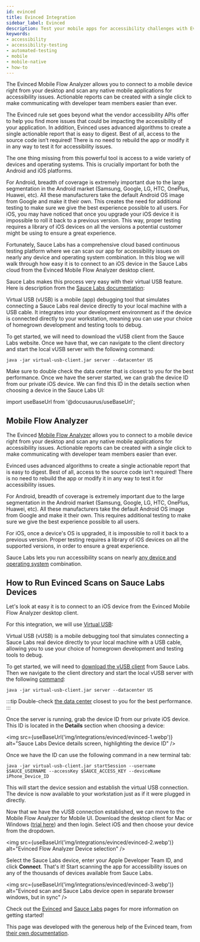 ```yaml
---
id: evinced
title: Evinced Integration
sidebar_label: Evinced
description: Test your mobile apps for accessibility challenges with Evinced and the Sauce Labs cloud
keywords:
- accessibility
- accessibility-testing
- automated-testing
- mobile
- mobile-native
- how-to
---
```


The Evinced Mobile Flow Analyzer allows you to connect to a mobile device right from your desktop and scan any native mobile applications for accessibility issues. Actionable reports can be created with a single click to make communicating with developer team members easier than ever.

The Evinced rule set goes beyond what the vendor accessibility APIs offer to help you find more issues that could be impacting the accessibility of your application. In addition, Evinced uses advanced algorithms to create a single actionable report that is easy to digest. Best of all, access to the source code isn’t required! There is no need to rebuild the app or modify it in any way to test it for accessibility issues.

The one thing missing from this powerful tool is access to a wide variety of devices and operating systems. This is crucially important for both the Android and iOS platforms.

For Android, breadth of coverage is extremely important due to the large segmentation in the Android market (Samsung, Google, LG, HTC, OnePlus, Huawei, etc). All these manufacturers take the default Android OS image from Google and make it their own. This creates the need for additional testing to make sure we give the best experience possible to all users. For iOS, you may have noticed that once you upgrade your iOS device it is impossible to roll it back to a previous version. This way, proper testing requires a library of iOS devices on all the versions a potential customer might be using to ensure a great experience.

Fortunately, Sauce Labs has a comprehensive cloud based continuous testing platform where we can scan our app for accessibility issues on nearly any device and operating system combination. In this blog we will walk through how easy it is to connect to an iOS device in the Sauce Labs cloud from the Evinced Mobile Flow Analyzer desktop client.

Sauce Labs makes this process very easy with their virtual USB feature. Here is description from the [Sauce Labs documentation](https://docs.saucelabs.com/mobile-apps/features/virtual-usb/):

Virtual USB (vUSB) is a mobile (app) debugging tool that simulates connecting a Sauce Labs real device directly to your local machine with a USB cable. It integrates into your development environment as if the device is connected directly to your workstation, meaning you can use your choice of homegrown development and testing tools to debug.

To get started, we will need to download the vUSB client from the Sauce Labs website. Once we have that, we can navigate to the client directory and start the local vUSB server with the following command:

`java -jar virtual-usb-client.jar server --datacenter US`

Make sure to double check the data center that is closest to you for the best performance. Once we have the server started, we can grab the device ID from our private iOS device. We can find this ID in the details section when choosing a device in the Sauce Labs UI:

import useBaseUrl from '@docusaurus/useBaseUrl';

## Mobile Flow Analyzer

The Evinced [Mobile Flow Analyzer](https://www.evinced.com/products/flow-analyzer-for-mobile) allows you to connect to a mobile device right from your desktop and scan any native mobile applications for accessibility issues. Actionable reports can be created with a single click to make communicating with developer team members easier than ever.

Evinced uses advanced algorithms to create a single actionable report that is easy to digest. Best of all, access to the source code isn’t required! There is no need to rebuild the app or modify it in any way to test it for accessibility issues.

For Android, breadth of coverage is extremely important due to the large segmentation in the Android market (Samsung, Google, LG, HTC, OnePlus, Huawei, etc). All these manufacturers take the default Android OS image from Google and make it their own. This requires additional testing to make sure we give the best experience possible to all users.

For iOS, once a device's OS is upgraded, it is impossible to roll it back to a previous version. Proper testing requires a library of iOS devices on all the supported versions, in order to ensure a great experience.

Sauce Labs lets you run accessibility scans on nearly [any device and operating system](https://saucelabs.com/platform/platform-configurator#/) combination.

## How to Run Evinced Scans on Sauce Labs Devices

Let's look at easy it is to connect to an iOS device from the Evinced Mobile Flow Analyzer desktop client.

For this integration, we will use [Virtual USB](https://docs.saucelabs.com/mobile-apps/features/virtual-usb/):

Virtual USB (vUSB) is a mobile debugging tool that simulates connecting a Sauce Labs real device directly to your local machine with a USB cable, allowing you to use your choice of homegrown development and testing tools to debug.

To get started, we will need to [download the vUSB client](https://docs.saucelabs.com/mobile-apps/features/virtual-usb/#download-client) from Sauce Labs. Then we navigate to the client directory and start the local vUSB server with the following [command](https://docs.saucelabs.com/dev/cli/virtual-usb/):

`java -jar virtual-usb-client.jar server --datacenter US`

:::tip
Double-check [the data center](https://docs.saucelabs.com/basics/data-center-endpoints/) closest to you for the best performance.
:::

Once the server is running, grab the device ID from our private iOS device. This ID is located in the **Details** section when choosing a device:

<img src={useBaseUrl('img/integrations/evinced/evinced-1.webp')} alt="Sauce Labs Device details screen, highlighting the device ID" />

Once we have the ID can use the following command in a new terminal tab:

`java -jar virtual-usb-client.jar startSession --username $SAUCE_USERNAME --accessKey $SAUCE_ACCESS_KEY --deviceName iPhone_Device_ID`

This will start the device session and establish the virtual USB connection. The device is now available to your workstation just as if it were plugged in directly.

Now that we have the vUSB connection established, we can move to the Mobile Flow Analyzer for Mobile UI. Download the desktop client for Mac or Windows ([trial here](https://www.evinced.com/products/flow-analyzer-for-mobile)) and then login. Select iOS and then choose your device from the dropdown.

<img src={useBaseUrl('img/integrations/evinced/evinced-2.webp')} alt="Evinced Flow Analyzer Device selection" />

Select the Sauce Labs device, enter your Apple Developer Team ID, and click **Connect**. That's it! Start scanning the app for accessibility issues on any of the thousands of devices available from Sauce Labs.

<img src={useBaseUrl('img/integrations/evinced/evinced-3.webp')} alt="Evinced scan and Sauce Labs device open in separate browser windows, but in sync" />

Check out the [Evinced](https://www.evinced.com/) and [Sauce Labs](https://saucelabs.com/sign-up) pages for more information on getting started!

This page was developed with the generous help of the Evinced team, from [their own documentation](https://get-evinced.com/blog/evinced-flow-analyzer-for-mobile-sauce-labs/).
